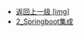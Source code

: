 - [返回上一级 [img]](page/后端/MQ/RocketMQ/img/)
- [2_Springboot集成](page/后端/MQ/RocketMQ/img/2_Springboot集成/)
